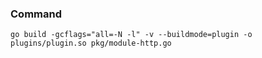 ### Command

```
go build -gcflags="all=-N -l" -v --buildmode=plugin -o plugins/plugin.so pkg/module-http.go
```
